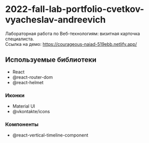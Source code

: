 # 2022-fall-lab-portfolio-cvetkov-vyacheslav-andreevich

Лабораторная работа по Веб-технологиям: визитная карточка специалиста.<br>
Ссылка на демо: https://courageous-naiad-519ebb.netlify.app/

## Используемые библиотеки

- React
- @react-router-dom
- @react-helmet

### Иконки

- Material UI
- @vkontakte/icons

### Компоненты

- @react-vertical-timeline-component
